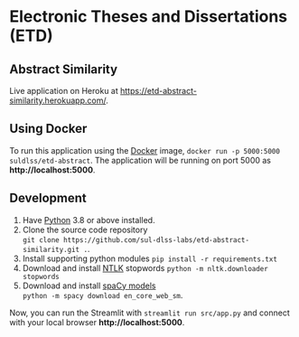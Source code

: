 # Electronic Theses and Dissertations (ETD)
## Abstract Similarity

Live application on Heroku at https://etd-abstract-similarity.herokuapp.com/.

## Using Docker
To run this application using the [Docker](https://www.docker.com) image,
`docker run -p 5000:5000 suldlss/etd-abstract`. The application will be running
on port 5000 as **http://localhost:5000**.

## Development
1. Have [Python](https://python.org) 3.8 or above installed.
1. Clone the  source code repository  
`git clone https://github.com/sul-dlss-labs/etd-abstract-similarity.git .`.
1. Install supporting python modules `pip install -r requirements.txt`
1. Download and install [NTLK]() stopwords `python -m nltk.downloader stopwords`
1. Download and install [spaCy models](https://spacy.io/models)  
   `python -m spacy download en_core_web_sm`.

Now, you can run the Streamlit with `streamlit run src/app.py` and connect with
your local browser  **http://localhost:5000**.
